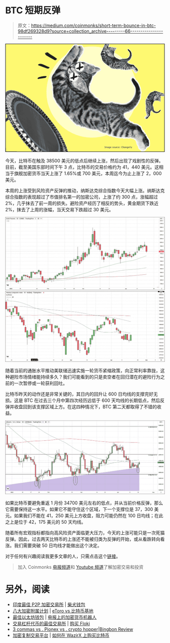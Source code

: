 # BTC 短期反弹

> 原文：<https://medium.com/coinmonks/short-term-bounce-in-btc-98df269328d9?source=collection_archive---------66----------------------->

![](img/f780fda7662b492df6aa280baa79d6a1.png)

今天，比特币在触及 38500 美元的低点后继续上涨，然后出现了戏剧性的反弹。目前，截至美国东部时间下午 3 点，比特币的交易价格约为 41，440 美元。这相当于旗舰加密货币当天上涨了 1.65%或 700 美元，本周迄今为止上涨了 2，000 美元。

本周的上涨受到风险资产反弹的推动，纳斯达克综合指数今天大幅上涨。纳斯达克综合指数的表现超过了市值排名第一的加密公司，上涨了约 300 点，涨幅超过 2%，几乎抹去了前一周的损失。避险资产经历了相反的势头，黄金期货下跌近 2%，抹去了上周的涨幅，当天交易下跌超过 30 美元。

![](img/e2877349245508d22a16a316cc956fae.png)![](img/75e769b1ccf11027f1996d8baa00d20c.png)

随着当前的通胀水平推动美联储迅速实施一轮货币紧缩政策，向正常利率靠拢，这种避险市场情绪能持续多久？我们可能看到的只是卖空者在回归潜在的避险行为之前的一次暂停或一轮获利回吐。

比特币昨天的动作还是非常关键的，其日内的回升让 600 日均线的支撑完好无损。这是 BTC 在过去三个月中第四次经历远低于 600 天均线的长期低点，然后反弹并收盘回到该支撑区域上方。在这四种情况下，BTC 第二天都取得了不错的收益。

![](img/67ed8dfb3dc4a373b301a2436e597878.png)

如果比特币要避免重返 1 月份 34700 美元左右的低点，并从当前价格反弹，那么它需要保持这一水平。如果它不能守住这个区域，下一个支撑位是 37，300 美元。如果我们不能在 41，250 美元上方收盘，阻力可能仍然在 100 日均线；在此之上是位于 42，175 美元的 50 天均线。

随着所有宏观指标都指向高风险资产面临更大压力，今天的上涨可能只是一次死猫反弹。因此，过去两天比特币的上涨还不能被归类为反弹的开始，或从看跌转向看涨。我们需要突破 50 日均线才能做出这个决定。

对于任何有兴趣阅读我更多文章的人，只需点击这个[链接](https://www.thegoldforecast.com/bitcoin)。

> 加入 Coinmonks [电报频道](https://t.me/coincodecap)和 [Youtube 频道](https://www.youtube.com/c/coinmonks/videos)了解加密交易和投资

# 另外，阅读

*   [印度最佳 P2P 加密交易所](https://coincodecap.com/p2p-crypto-exchanges-in-india) | [柴犬钱包](https://coincodecap.com/baby-shiba-inu-wallets)
*   [八大加密附属计划](https://coincodecap.com/crypto-affiliate-programs) | [eToro vs 比特币基地](https://coincodecap.com/etoro-vs-coinbase)
*   [最佳以太坊钱包](https://coincodecap.com/best-ethereum-wallets) | [电报上的加密货币机器人](https://coincodecap.com/telegram-crypto-bots)
*   [交易杠杆代币的最佳交易所](https://coincodecap.com/leveraged-token-exchanges) | [购买 Floki](https://coincodecap.com/buy-floki-inu-token)
*   [3 commas vs . Pionex vs . crypto hopper](https://coincodecap.com/3commas-vs-pionex-vs-cryptohopper)|[Bingbon Review](https://coincodecap.com/bingbon-review)
*   [加密复制交易平台](/coinmonks/top-10-crypto-copy-trading-platforms-for-beginners-d0c37c7d698c) | [如何在 WazirX 上购买比特币](/coinmonks/buy-bitcoin-on-wazirx-2d12b7989af1)